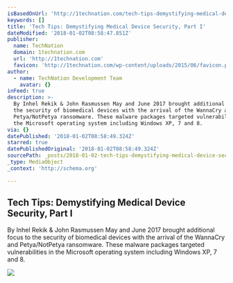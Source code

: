```yaml
---
isBasedOnUrl: 'http://1technation.com/tech-tips-demystifying-medical-device-security-part-i/'
keywords: []
title: 'Tech Tips: Demystifying Medical Device Security, Part I'
dateModified: '2018-01-02T08:58:47.851Z'
publisher:
  name: TechNation
  domain: 1technation.com
  url: 'http://1technation.com'
  favicon: 'http://1technation.com/wp-content/uploads/2015/06/favicon.png'
author:
  - name: TechNation Development Team
    avatar: {}
inFeed: true
description: >-
  By Inhel Rekik & John Rasmussen May and June 2017 brought additional focus to
  the security of biomedical devices with the arrival of the WannaCry and
  Petya/NotPetya ransomware. These malware packages targeted vulnerabilities in
  the Microsoft operating system including Windows XP, 7 and 8.
via: {}
datePublished: '2018-01-02T08:58:49.324Z'
starred: true
datePublishedOriginal: '2018-01-02T08:58:49.324Z'
sourcePath: _posts/2018-01-02-tech-tips-demystifying-medical-device-security-part-i.md
_type: MediaObject
_context: 'http://schema.org'

---
```

<article style=""><h1>Tech Tips: Demystifying Medical Device Security, Part I</h1><p>By Inhel Rekik &amp; John Rasmussen May and June 2017 brought additional focus to the security of biomedical devices with the arrival of the WannaCry and Petya/NotPetya ransomware. These malware packages targeted vulnerabilities in the Microsoft operating system including Windows XP, 7 and 8.</p><img src="http://1technation.com/wp-content/themes/goodnews5/framework/timthumb/timthumb.php?src=http://1technation.com/wp-content/uploads/2017/08/tech-tips-300x188.jpg&amp;h=300&amp;w=300" /></article>